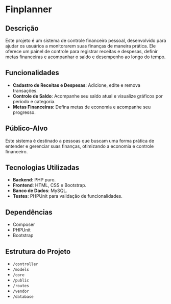 # Finplanner

## Descrição
Este projeto é um sistema de controle financeiro pessoal, desenvolvido para ajudar os usuários a monitorarem suas finanças de maneira prática. Ele oferece um painel de controle para registrar receitas e despesas, definir metas financeiras e acompanhar o saldo e desempenho ao longo do tempo.

## Funcionalidades
- **Cadastro de Receitas e Despesas**: Adicione, edite e remova transações.
- **Controle de Saldo**: Acompanhe seu saldo atual e visualize gráficos por período e categoria.
- **Metas Financeiras**: Defina metas de economia e acompanhe seu progresso.

## Público-Alvo
Este sistema é destinado a pessoas que buscam uma forma prática de entender e gerenciar suas finanças, otimizando a economia e controle financeiro.

## Tecnologias Utilizadas
- **Backend**: PHP puro.
- **Frontend**: HTML, CSS e Bootstrap.
- **Banco de Dados**: MySQL.
- **Testes**: PHPUnit para validação de funcionalidades.

## Dependências
- Composer
- PHPUnit
- Bootstrap

## Estrutura do Projeto
- `/controller`
- `/models`
- `/core`
- `/public`
- `/routes`
- `/vendor`
- `/database`